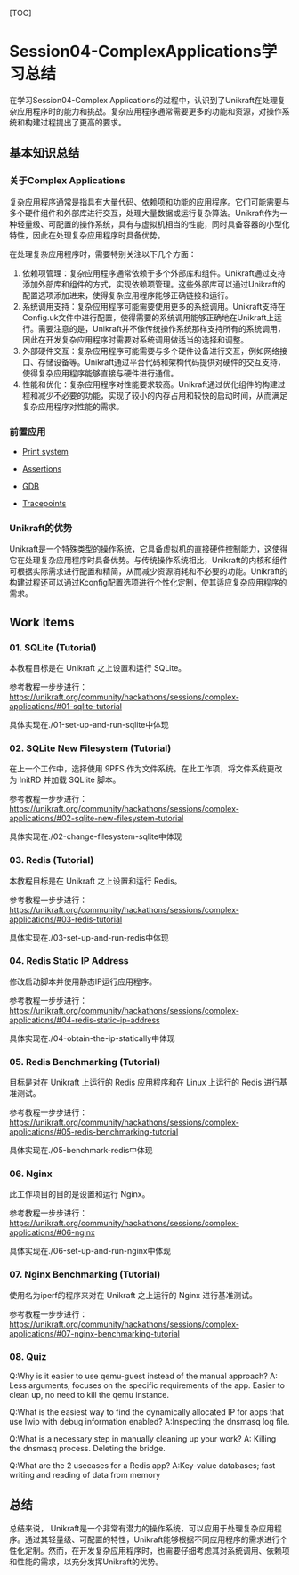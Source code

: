 [TOC]



# Session04-ComplexApplications学习总结



在学习Session04-Complex Applications的过程中，认识到了Unikraft在处理复杂应用程序时的能力和挑战。复杂应用程序通常需要更多的功能和资源，对操作系统和构建过程提出了更高的要求。

## 基本知识总结

### 关于Complex Applications

复杂应用程序通常是指具有大量代码、依赖项和功能的应用程序。它们可能需要与多个硬件组件和外部库进行交互，处理大量数据或运行复杂算法。Unikraft作为一种轻量级、可配置的操作系统，具有与虚拟机相当的性能，同时具备容器的小型化特性，因此在处理复杂应用程序时具备优势。

在处理复杂应用程序时，需要特别关注以下几个方面：

1. 依赖项管理：复杂应用程序通常依赖于多个外部库和组件。Unikraft通过支持添加外部库和组件的方式，实现依赖项管理。这些外部库可以通过Unikraft的配置选项添加进来，使得复杂应用程序能够正确链接和运行。
2. 系统调用支持：复杂应用程序可能需要使用更多的系统调用。Unikraft支持在Config.uk文件中进行配置，使得需要的系统调用能够正确地在Unikraft上运行。需要注意的是，Unikraft并不像传统操作系统那样支持所有的系统调用，因此在开发复杂应用程序时需要对系统调用做适当的选择和调整。
3. 外部硬件交互：复杂应用程序可能需要与多个硬件设备进行交互，例如网络接口、存储设备等。Unikraft通过平台代码和架构代码提供对硬件的交互支持，使得复杂应用程序能够直接与硬件进行通信。
4. 性能和优化：复杂应用程序对性能要求较高。Unikraft通过优化组件的构建过程和减少不必要的功能，实现了较小的内存占用和较快的启动时间，从而满足复杂应用程序对性能的需求。

### 前置应用

- [Print system](https://unikraft.org/community/hackathons/sessions/complex-applications/#print-system)

- [Assertions](https://unikraft.org/community/hackathons/sessions/complex-applications/#assertions)

- [GDB](https://unikraft.org/community/hackathons/sessions/complex-applications/#gdb)

- [Tracepoints](https://unikraft.org/community/hackathons/sessions/complex-applications/#tracepoints)



### Unikraft的优势 

Unikraft是一个特殊类型的操作系统，它具备虚拟机的直接硬件控制能力，这使得它在处理复杂应用程序时具备优势。与传统操作系统相比，Unikraft的内核和组件可根据实际需求进行配置和精简，从而减少资源消耗和不必要的功能。Unikraft的构建过程还可以通过Kconfig配置选项进行个性化定制，使其适应复杂应用程序的需求。

## Work Items

### 01. SQLite (Tutorial)

本教程目标是在 Unikraft 之上设置和运行 SQLite。

参考教程一步步进行：https://unikraft.org/community/hackathons/sessions/complex-applications/#01-sqlite-tutorial

具体实现在./01-set-up-and-run-sqlite中体现

### 02. SQLite New Filesystem (Tutorial)

在上一个工作中，选择使用 9PFS 作为文件系统。在此工作项，将文件系统更改为 InitRD 并加载 SQLlite 脚本。

参考教程一步步进行：https://unikraft.org/community/hackathons/sessions/complex-applications/#02-sqlite-new-filesystem-tutorial

具体实现在./02-change-filesystem-sqlite中体现

### 03. Redis (Tutorial)

本教程目标是在 Unikraft 之上设置和运行 Redis。

参考教程一步步进行：https://unikraft.org/community/hackathons/sessions/complex-applications/#03-redis-tutorial

具体实现在./03-set-up-and-run-redis中体现

### 04. Redis Static IP Address

修改启动脚本并使用静态IP运行应用程序。

参考教程一步步进行：https://unikraft.org/community/hackathons/sessions/complex-applications/#04-redis-static-ip-address

具体实现在./04-obtain-the-ip-statically中体现

### 05. Redis Benchmarking (Tutorial)

目标是对在 Unikraft 上运行的 Redis 应用程序和在 Linux 上运行的 Redis 进行基准测试。

参考教程一步步进行：https://unikraft.org/community/hackathons/sessions/complex-applications/#05-redis-benchmarking-tutorial

具体实现在./05-benchmark-redis中体现

### 06. Nginx

此工作项目的目的是设置和运行 Nginx。

参考教程一步步进行：https://unikraft.org/community/hackathons/sessions/complex-applications/#06-nginx

具体实现在./06-set-up-and-run-nginx中体现

### 07. Nginx Benchmarking (Tutorial)

使用名为iperf的程序来对在 Unikraft 之上运行的 Nginx 进行基准测试。

参考教程一步步进行：https://unikraft.org/community/hackathons/sessions/complex-applications/#07-nginx-benchmarking-tutorial

### 08. Quiz

Q:Why is it easier to use qemu-guest instead of the manual approach?
A:
Less arguments, focuses on the specific requirements of the app.
Easier to clean up, no need to kill the qemu instance.

Q:What is the easiest way to find the dynamically allocated IP for apps that use lwip with debug information enabled?
A:Inspecting the dnsmasq log file.

Q:What is a necessary step in manually cleaning up your work?
A:
Killing the dnsmasq process.
Deleting the bridge.

Q:What are the 2 usecases for a Redis app?
A:Key-value databases; fast writing and reading of data from memory

## 总结

总结来说， Unikraft是一个非常有潜力的操作系统，可以应用于处理复杂应用程序。通过其轻量级、可配置的特性，Unikraft能够根据不同应用程序的需求进行个性化定制。然而，在开发复杂应用程序时，也需要仔细考虑其对系统调用、依赖项和性能的需求，以充分发挥Unikraft的优势。